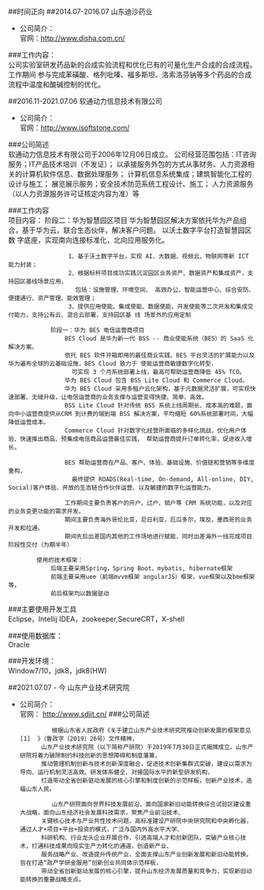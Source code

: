 ##时间正向
##2014.07-2016.07 山东迪沙药业
- 公司简介：    
    官网：http://www.disha.com.cn/

###工作内容：    
        公司实验室研发药品新的合成实验流程和优化已有的可量化生产合成的合成流程。
        工作期间 参与完成苯磺酸、格列吡嗪、福多斯坦、洛索洛芬钠等多个药品的合成流程中温度和酸碱控制的优化。



##2016.11-2021.07.06 软通动力信息技术有限公司
- 公司简介：    
    官网：http://www.isoftstone.com/
    
###公司简述     
            软通动力信息技术有限公司于2006年12月06日成立。
            公司经营范围包括：IT咨询服务；IT产品技术培训（不发证）；
            以承接服务外包的方式从事财务、人力资源相关的计算机软件信息、数据处理服务；
            计算机信息系统集成；建筑智能化工程的设计与施工；
            展览展示服务；安全技术防范系统工程设计、施工；
            人力资源服务（以人力资源服务许可证核定内容为准）等

###工作内容  
            项目内容： 
                阶段二：华为智慧园区项目 
                    华为智慧园区解决方案依托华为产品组合，基于华为云，联合生态伙伴，解决客户问题。
                    以沃土数字平台打造智慧园区 数 字底座，实现南向连接标准化，北向应用服务化。
                     
                     1、基于沃土数字平台，实现 AI、大数据、视频云、物联网等新 ICT 能力封装； 
                     2、根据标杆项目成功实践沉淀园区业务资产、数据资产和集成资产，支持园区基线场景应用，
                       包括：设施管理、环境空间、 高效办公、智能运营中心、综合安防、便捷通行、资产管理、能效管理； 
                     3、提供应用使能、集成使能、数据使能、开发使能等二次开发和集成交付能力，支持公有云、混合云部署，支持园区基 线 场景外的应用定制 
                
                阶段一：华为 BES 电信运营商项目 
                    BES Cloud 是华为新一代 BSS -- 商业使能系统（BES）的 SaaS 化解决方案。 
                    依托 BES 软件开箱即用的最佳商业实践、BES 平台灵活的扩展能力以及华为遍布全球的云基础设施，BES Cloud 致力于 使能运营商敏捷数字化转型，
                      可实现 3 个月系统部署上线，最高可帮助运营商降低 45% TCO。 
                    华为 BES Cloud 包含 BSS Lite Cloud 和 Commerce Cloud。 
                    华为 BES Cloud 采用多租户云化架构，基于元数据灵活扩展，可实现快速部署、无缝升级，让电信运营商的业务支撑与运营变得快捷、简单、高效。 
                    BSS Lite Cloud 针对传统 BSS 系统上线周期长、成本高的难题，面向中小运营商提供从CRM 到计费的端到端 BSS 解决方案，平均缩短 60%系统部署时间，大幅降低运营成本。 
                    Commerce Cloud 针对数字化经营所面临的多样化挑战，优化用户体验、快速推出商品、预集成电信商品运营最佳实践， 帮助运营商提升订单转化率，促进收入增长。 
                    
                    BES 帮助运营商在产品、客户、体验、基础设施、价值链和营销等多维度重构，
                      最终提供 ROADS(Real-time, On-demand, All-online, DIY, Social)客户体验、开放的生态链合作伙伴运营、以及敏捷的数字化运营能力。 
                    
                    工作期间主要负责客户的开户、过户、销户等 CRM 系统功能，以及对应的业务变更功能的需求开发。 
                    期间主要负责海外哥伦比亚，尼日利亚，厄瓜多尔，埃及，墨西哥的业务开发和拉通。 
                    期间先后出差国内其他的工作场地进行赋能，同时出差海外一线完成项目阶段性交付（为期半年）
            
            使用的技术框架：            
                后端主要采用Spring，Spring Boot，mybatis, hibernate框架
                前端主要采用uee（前端mvvm框架 angularJS）框架，vue框架以及bme框架等。
                前后框架均以数据驱动
            

###主要使用开发工具     
        Eclipse，Intellij IDEA，zookeeper,SecureCRT，X-shell

###使用数据库：    
        Oracle

###开发环境：     
        Window7/10，jdk8，jdk8(HW)

##2021.07.07 - 今 山东产业技术研究院
- 公司简介：    
    官网： http://www.sdiit.cn/
###公司简述    

               根据山东省人民政府《关于建立山东产业技术研究院推动创新发展的框架意见 [1]  》（鲁政字〔2019〕26号）文件精神，
            山东产业技术研究院（以下简称产研院）于2019年7月30日正式揭牌成立。山东产研院将着力破除制约科技创新的思想障碍和制度藩篱，
            推动管理机制创新与技术创新深度融合，促进技术创新集群式突破，建设以需求为导向、运行机制灵活高效、研发体系健全、对接国际水平的新型研发机构，
            打造带动全省创新驱动发展的核心引擎和制度创新的示范样板，创新产业技术，造福山东人民。
            
               山东产研院面向世界科技发展前沿，面向国家新旧动能转换综合试验区建设重大战略，面向山东经济社会发展科技需求，聚焦产业前沿技术、
            关键核心技术与产业共性技术问题，高标准建设产研院中央研究院和中央孵化器，通过人才+项目+平台+投资的模式，广泛与国内外高水平大学、
            科研机构、行业龙头企业开展合作，引进高端人才和创新团队，突破产业核心技术，打通科技成果向现实生产力转化的通道，创造新产业、
            服务战略产业、改造提升传统产业，全面支撑山东产业创新发展和新旧动能转换。旨在打造“政产学研金服用”创新创业共同体示范样板，
            带动全省创新驱动发展的核心引擎，提升山东经济发展质量和竞争力，实现新旧动能转换的重要战略支点。        
